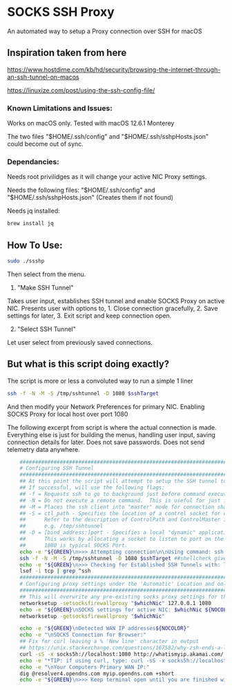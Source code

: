 # SOCKS SSH Proxy
An automated way to setup a Proxy connection over SSH for macOS

## Inspiration taken from here
https://www.hostdime.com/kb/hd/security/browsing-the-internet-through-an-ssh-tunnel-on-macos

https://linuxize.com/post/using-the-ssh-config-file/


### Known Limitations and Issues:
Works on macOS only. Tested with macOS 12.6.1 Monterey

The two files "$HOME/.ssh/config" and "$HOME/.ssh/sshpHosts.json" could become out of sync.

### Dependancies:
Needs root privilidges as it will change your active NIC Proxy settings.

Needs the following files: "$HOME/.ssh/config" and "$HOME/.ssh/sshpHosts.json" (Creates them if not found)

Needs jq installed: 
```bash
brew install jq
```

## How To Use:
```bash
sudo ./ssshp
```

Then select from the menu.

1. "Make SSH Tunnel"

Takes user input, establishes SSH tunnel and enable SOCKS Proxy on active NIC.
Presents user with options to, 1. Close connection gracefully, 2. Save settings for later, 3. Exit script and keep connection open.

2. "Select SSH Tunnel"

Let user select from previously saved connections.

## But what is this script doing exactly?

The script is more or less a convoluted way to run a simple 1 liner

```bash
ssh -f -N -M -S /tmp/sshtunnel -D 1080 $sshTarget
```

And then modify your Network Preferences for primary NIC. Enabling SOCKS Proxy for local host over port 1080

The following excerpt from script is where the actual connection is made. Everything else is just for building the menus, handling user input, saving connection details for later. Does not save passwords. Does not send telemetry data anywhere.

```bash
    ################################################################################################
    # Configuring SSH Tunnel                                                                       #
    ################################################################################################
    ## At this point the script will attempt to setup the SSH tunnel to target host.
    ## If successful, will use the following flags:
    ## -f = Requests ssh to go to background just before command execution.  This is useful if ssh is going to ask for passwords or passphrases
    ## -N = Do not execute a remote command.  This is useful for just forwarding ports.
    ## -M = Places the ssh client into "master" mode for connection sharing.
    ## -S = ctl_path - Specifies the location of a control socket for connection sharing, or the string "none" to disable connection sharing
    ##      Refer to the description of ControlPath and ControlMaster in ssh_config(5) for details.
    ##      e.g. /tmp/sshtunnel
    ## -D = [bind_address:]port - Specifies a local "dynamic" application-level port forwarding. 
    ##      This works by allocating a socket to listen to port on the local side
    ##      1080 is typical SOCKS Port.
    echo -e "${GREEN}\n>>> Attempting connection\n\nUsing command: ssh -f -N -M -S /tmp/sshtunnel -D 1080 $sshTarget ${NOCOLOR}\n"
    ssh -f -N -M -S /tmp/sshtunnel -D 1080 $sshTarget ##shellcheck gives an 'error', but we want word splitting here.
    echo -e "${GREEN}\n>>> Checking for Established SSH Tunnels with: lsof -i tcp | grep ^ssh ${NOCOLOR}"
    lsof -i tcp | grep ^ssh
    ################################################################################################
    # Configuring proxy settings under the 'Automatic' Location and only on the currently used NIC #
    ################################################################################################
    ## This will overwrite any pre-existing socks proxy settings for the targeted NIC
    networksetup -setsocksfirewallproxy "$whichNic" 127.0.0.1 1080
    echo -e "${GREEN}\nSOCKS settings for active NIC: $whichNic ${NOCOLOR}"
    networksetup -getsocksfirewallproxy "$whichNic"

    echo -e "${GREEN}\nDetected WAN IP addresses${NOCOLOR}"
    echo -e "\nSOCKS Connection for Browser:"
    ## Fix for curl leaving a % 'New line' character in output
    ## https://unix.stackexchange.com/questions/167582/why-zsh-ends-a-line-with-a-highlighted-percent-symbol
    curl -sS -x socks5h://localhost:1080 http://whatismyip.akamai.com/ ; echo
    echo -e "*TIP: if using curl, type: curl -sS -x socks5h://localhost:1080 http://whatismyip.akamai.com/ ; echo"
    echo -e "\nYour Computers Primary WAN IP:"
    dig @resolver4.opendns.com myip.opendns.com +short
    echo -e "${GREEN}\n>>> Keep terminal open until you are finished with SOCKS Proxy\n\nWhen ready select from options below${NOCOLOR}"
```
